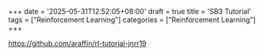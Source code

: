 +++
date = '2025-05-31T12:52:05+08:00'
draft = true
title = 'SB3 Tutorial'
tags = ["Reinforcement Learning"]
categories = ["Reinforcement Learning"]
+++

https://github.com/araffin/rl-tutorial-jnrr19
